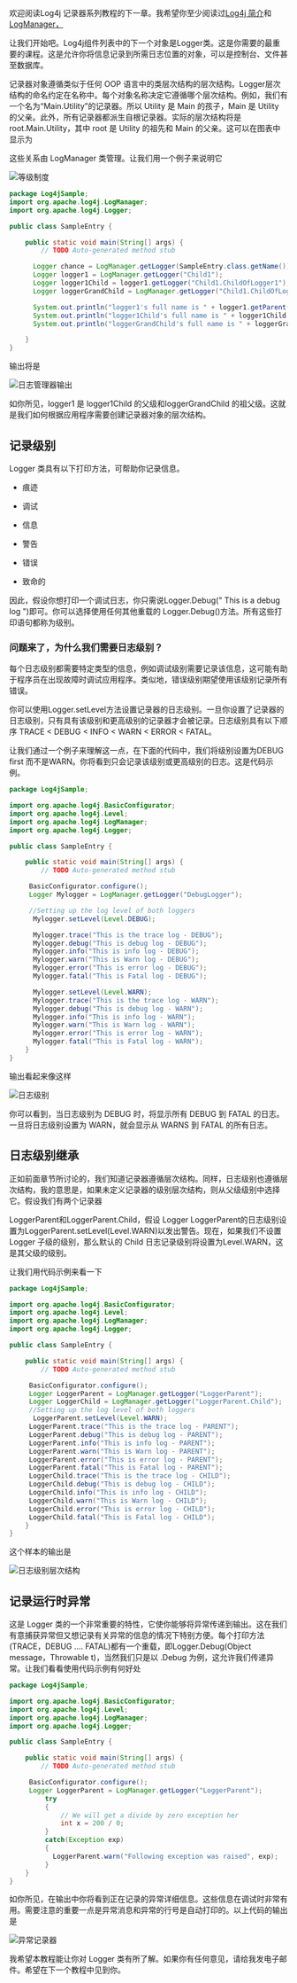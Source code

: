 欢迎阅读Log4j 记录器系列教程的下一章。我希望你至少阅读过[Log4j 简介](https://toolsqa.com/selenium-webdriver/log4j-introduction/)和[LogManager，](https://toolsqa.com/selenium-webdriver/log4j-logmanager/)

让我们开始吧。Log4j组件列表中的下一个对象是Logger类。这是你需要的最重要的课程。这是允许你将信息记录到所需日志位置的对象，可以是控制台、文件甚至数据库。

记录器对象遵循类似于任何 OOP 语言中的类层次结构的层次结构。Logger层次结构的命名约定在名称中。每个对象名称决定它遵循哪个层次结构。例如，我们有一个名为“Main.Utility”的记录器。所以 Utility 是 Main 的孩子，Main 是 Utility 的父亲。此外，所有记录器都派生自根记录器。实际的层次结构将是root.Main.Utility，其中 root 是 Utility 的祖先和 Main 的父亲。这可以在图表中显示为

这些关系由 LogManager 类管理。让我们用一个例子来说明它

![等级制度](https://www.toolsqa.com/gallery/selnium%20webdriver/1.Heirarchy.png)

```java
package Log4jSample;
import org.apache.log4j.LogManager;
import org.apache.log4j.Logger;

public class SampleEntry {

	public static void main(String[] args) {
		// TODO Auto-generated method stub	

      Logger chance = LogManager.getLogger(SampleEntry.class.getName());	
      Logger logger1 = LogManager.getLogger("Child1");
      Logger logger1Child = logger1.getLogger("Child1.ChildOfLogger1");
      Logger loggerGrandChild = LogManager.getLogger("Child1.ChildOfLogger1.GrandChild");

      System.out.println("logger1's full name is " + logger1.getParent().getName());
      System.out.println("logger1Child's full name is " + logger1Child.getParent().getName());
      System.out.println("loggerGrandChild's full name is " + loggerGrandChild.getParent().getName());

	}
}
```

输出将是

![日志管理器输出](https://www.toolsqa.com/gallery/selnium%20webdriver/2.LogManagerOutPut.png)

如你所见，logger1 是 logger1Child 的父级和loggerGrandChild 的祖父级。这就是我们如何根据应用程序需要创建记录器对象的层次结构。

## 记录级别

Logger 类具有以下打印方法，可帮助你记录信息。

- 痕迹

- 调试

- 信息

- 警告

- 错误

- 致命的

因此，假设你想打印一个调试日志，你只需说Logger.Debug(" This is a debug log ")即可。你可以选择使用任何其他重载的 Logger.Debug()方法。所有这些打印语句都称为级别。

### 问题来了，为什么我们需要日志级别？

每个日志级别都需要特定类型的信息，例如调试级别需要记录该信息，这可能有助于程序员在出现故障时调试应用程序。类似地，错误级别期望使用该级别记录所有错误。

你可以使用Logger.setLevel方法设置记录器的日志级别。一旦你设置了记录器的日志级别，只有具有该级别和更高级别的记录器才会被记录。日志级别具有以下顺序 TRACE < DEBUG < INFO < WARN < ERROR < FATAL。

让我们通过一个例子来理解这一点，在下面的代码中，我们将级别设置为DEBUG first 而不是WARN。你将看到只会记录该级别或更高级别的日志。这是代码示例。

```java
package Log4jSample;

import org.apache.log4j.BasicConfigurator;
import org.apache.log4j.Level;
import org.apache.log4j.LogManager;
import org.apache.log4j.Logger;

public class SampleEntry {

	public static void main(String[] args) {
		// TODO Auto-generated method stub

     BasicConfigurator.configure();
     Logger Mylogger = LogManager.getLogger("DebugLogger");

     //Setting up the log level of both loggers
      Mylogger.setLevel(Level.DEBUG);

      Mylogger.trace("This is the trace log - DEBUG");
      Mylogger.debug("This is debug log - DEBUG");
      Mylogger.info("This is info log - DEBUG");
      Mylogger.warn("This is Warn log - DEBUG");
      Mylogger.error("This is error log - DEBUG");
      Mylogger.fatal("This is Fatal log - DEBUG");

      Mylogger.setLevel(Level.WARN);
      Mylogger.trace("This is the trace log - WARN");
      Mylogger.debug("This is debug log - WARN");
      Mylogger.info("This is info log - WARN");
      Mylogger.warn("This is Warn log - WARN");
      Mylogger.error("This is error log - WARN");
      Mylogger.fatal("This is Fatal log - WARN");      
	}
}
```

输出看起来像这样

![日志级别](https://www.toolsqa.com/gallery/selnium%20webdriver/3.LogLevel.png)

你可以看到，当日志级别为 DEBUG 时，将显示所有 DEBUG 到 FATAL 的日志。一旦将日志级别设置为 WARN，就会显示从 WARNS 到 FATAL 的所有日志。

## 日志级别继承

正如前面章节所讨论的，我们知道记录器遵循层次结构。同样，日志级别也遵循层次结构，我的意思是，如果未定义记录器的级别层次结构，则从父级级别中选择它。假设我们有两个记录器

LoggerParent和LoggerParent.Child，假设 Logger LoggerParent的日志级别设置为LoggerParent.setLevel(Level.WARN)以发出警告。现在，如果我们不设置 Logger 子级的级别，那么默认的 Child 日志记录级别将设置为Level.WARN，这是其父级的级别。

让我们用代码示例来看一下

```java
package Log4jSample;

import org.apache.log4j.BasicConfigurator;
import org.apache.log4j.Level;
import org.apache.log4j.LogManager;
import org.apache.log4j.Logger;

public class SampleEntry {

	public static void main(String[] args) {
		// TODO Auto-generated method stub

	 BasicConfigurator.configure();
     Logger LoggerParent = LogManager.getLogger("LoggerParent");
     Logger LoggerChild = LogManager.getLogger("LoggerParent.Child");
     //Setting up the log level of both loggers
      LoggerParent.setLevel(Level.WARN);      
     LoggerParent.trace("This is the trace log - PARENT");
     LoggerParent.debug("This is debug log - PARENT");
     LoggerParent.info("This is info log - PARENT");
     LoggerParent.warn("This is Warn log - PARENT");
     LoggerParent.error("This is error log - PARENT");
     LoggerParent.fatal("This is Fatal log - PARENT");
     LoggerChild.trace("This is the trace log - CHILD");
     LoggerChild.debug("This is debug log - CHILD");
     LoggerChild.info("This is info log - CHILD");
     LoggerChild.warn("This is Warn log - CHILD");
     LoggerChild.error("This is error log - CHILD");
     LoggerChild.fatal("This is Fatal log - CHILD");      
	}
}
```

这个样本的输出是

![日志级别层次结构](https://www.toolsqa.com/gallery/selnium%20webdriver/4.LogLevelHierarchy.png)

## 记录运行时异常

这是 Logger 类的一个非常重要的特性，它使你能够将异常传递到输出。这在我们有意捕获异常但又想记录有关异常的信息的情况下特别方便。每个打印方法(TRACE，DEBUG .... FATAL)都有一个重载，即Logger.Debug(Object message，Throwable t)，当然我们只是以 .Debug 为例，这允许我们传递异常。让我们看看使用代码示例有何好处

```java
package Log4jSample;

import org.apache.log4j.BasicConfigurator;
import org.apache.log4j.Level;
import org.apache.log4j.LogManager;
import org.apache.log4j.Logger;

public class SampleEntry {

	public static void main(String[] args) {
		// TODO Auto-generated method stub

	 BasicConfigurator.configure();
     Logger LoggerParent = LogManager.getLogger("LoggerParent");
	     try
	     {
	    	 // We will get a divide by zero exception her
	    	 int x = 200 / 0;
	     }
	     catch(Exception exp)
	     {
	       LoggerParent.warn("Following exception was raised", exp);	 
	     }     
	}
}
```

如你所见，在输出中你将看到正在记录的异常详细信息。这些信息在调试时非常有用。需要注意的重要一点是异常消息和异常的行号是自动打印的。以上代码的输出是

![异常记录器](https://www.toolsqa.com/gallery/selnium%20webdriver/5.ExceptionLogger.png)

我希望本教程能让你对 Logger 类有所了解。如果你有任何意见，请给我发电子邮件。希望在下一个教程中见到你。